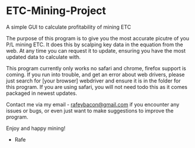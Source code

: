 # ETC-Mining-Project
A simple GUI to calculate profitability of mining ETC

The purpose of this program is to give you the most accurate picutre of you P/L
mining ETC. It does this by scalping key data in the equation from the web.
At any time you can request it to update, ensuring you have the most updated
data to calculate with.

This program currently only works no safari and chrome, firefox support is coming.
If you run into trouble, and get an error about web drivers, please just search
for [your browser] webdriver and ensure it is in the folder for this program.
If you are using safari, you will not need todo this as it comes packaged in newest updates.

Contact me via my email - rafeybacon@gmail.com 
if you encounter any issues or bugs, or even just want to make suggestions to improve the program.

Enjoy and happy mining!
- Rafe
